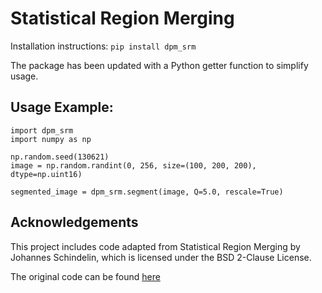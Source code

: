 # Statistical Region Merging

Installation instructions:
```pip install dpm_srm```

The package has been updated with a Python getter function to simplify usage.

Usage Example:
---
```
import dpm_srm
import numpy as np

np.random.seed(130621)
image = np.random.randint(0, 256, size=(100, 200, 200), dtype=np.uint16)

segmented_image = dpm_srm.segment(image, Q=5.0, rescale=True)
```


## Acknowledgements
This project includes code adapted from Statistical Region Merging by Johannes Schindelin, which is licensed under the BSD 2-Clause License.

The original code can be found [here](https://github.com/fiji/Statistical_Region_Merging/tree/master)
